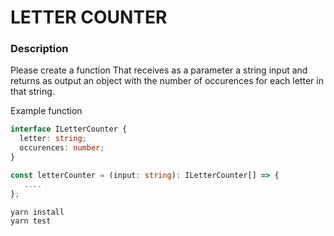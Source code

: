 # LETTER COUNTER

### Description

Please create a function
That receives as a parameter a string input
and returns as output an object with the number of occurences for each letter in that string.

Example function

```ts
interface ILetterCounter {
  letter: string;
  occurences: number;
}

const letterCounter = (input: string): ILetterCounter[] => {
   ....
};
```

```sh
yarn install
yarn test
```
